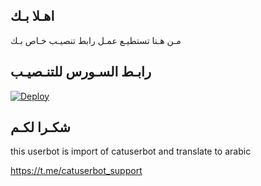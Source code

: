 ## اهـلا بـك
مـن هـنا تستطيـع عمـل رابط تنصيـب خـاص بـك

## رابـط السـورس للتنـصيـب

[![Deploy](https://www.herokucdn.com/deploy/button.svg)](https://heroku.com/deploy?template=https://github.com/damnnn3/jmthon)

## شكـرا لكـم 


this userbot is import of catuserbot and translate to arabic

https://t.me/catuserbot_support
